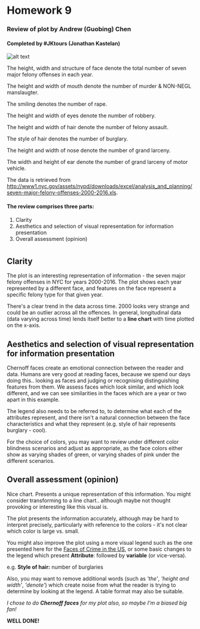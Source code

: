  # Homework 9
 
 ### Review of plot by Andrew (Guobing) Chen
 
 #### Completed by #JKtours (Jonathan Kastelan)

![alt text](Chart_gc2300.jpeg "Chart by Guobing Chen")

The height, width and structure of face denote the total number of seven major felony offenses in each year.

The height and width of mouth denote the number of murder & NON-NEGL manslaugter.

The smiling denotes the number of rape.

The height and width of eyes denote the number of robbery.

The height and width of hair denote the number of felony assault.

The style of hair denotes the number of burglary.

The height and width of nose denote the number of grand larceny.

The width and height of ear denote the number of grand larceny of motor vehicle.

The data is retrieved from http://www1.nyc.gov/assets/nypd/downloads/excel/analysis_and_planning/seven-major-felony-offenses-2000-2016.xls.


#### The review comprises three parts:
   1. Clarity
   2. Aesthetics and selection of visual representation for information presentation
   3. Overall assessment (opinion)

#  
  
## Clarity

The plot is an interesting representation of information - the seven major felony offenses in NYC for years 2000-2016. The plot shows each year represented by a different face, and features on the face represent a specific felony type for that given year.

There's a clear trend in the data across time. 2000 looks very strange and could be an outlier across all the offences. In general, longitudinal data (data varying across time) lends itself better to a **line chart** with time plotted on the x-axis.



## Aesthetics and selection of visual representation for information presentation

Chernoff faces create an emotional connection between the reader and data. Humans are very good at reading faces, because we spend our days doing this.. looking as faces and judging or recognising distinguishing features from them. We assess faces which look similar, and which look different, and we can see similarities in the faces which are a year or two apart in this example.

The legend also needs to be referred to, to determine what each of the attributes represent, and there isn't a natural connection between the face characteristics and what they represent (e.g. style of hair represents burglary - cool).

For the choice of colors, you may want to review under different color blindness scenarios and adjust as appropriate, as the face colors either show as varying shades of green, or varying shades of pink under the different scenarios. 

## Overall assessment (opinion)

Nice chart. Presents a unique representation of this information. You might consider transforming to a line chart.. although maybe not thought provoking or interesting like this visual is.

The plot presents the information accurately, although may be hard to interpret precisely, particularly with reference to the colors - it's not clear which color is large vs. small.

You might also improve the plot using a more visual legend such as the one presented here for the [Faces of Crime in the US](http://flowingdata.com/2010/08/31/how-to-visualize-data-with-cartoonish-faces/crime-chernoff-faces-by-state-edited-2/), or some basic changes to the legend which present **Attribute**: followed by **variable** (or vice-versa). 

e.g. **Style of hair:** number of burglaries

Also, you may want to remove additional words (such as *'the'*, *'height and width'*, *'denote'*) which create noise from what the reader is trying to determine by looking at the legend. A table format may also be suitable.



*I chose to do **Chernoff faces** for my plot also, so maybe I'm a biased big fan!* 

**WELL DONE!**


